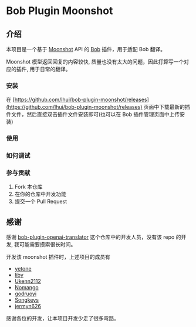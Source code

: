# Bob Plugin Moonshot

## 介绍

本项目是一个基于 [Moonshot](https://www.moonshot.cn/) API 的 [Bob](https://bobtranslate.com/) 插件，用于适配 Bob 翻译。

Moonshot 模型返回回复的内容较快, 质量也没有太大的问题，因此打算写一个对应的插件, 用于日常的翻译。

### 安装

在 [https://github.com/lhui/bob-plugin-moonshot/releases](https://github.com/lhui/bob-plugin-moonshot/releases) 页面中下载最新的插件文件，然后直接双击插件文件安装即可(也可以在 Bob 插件管理页面中上传安装)

### 使用

### 如何调试

### 参与贡献

1. Fork 本仓库
2. 在你的仓库中开发功能
3. 提交一个 Pull Request

## 感谢

感谢 [bob-plugin-openai-translator](https://github.com/openai-translator/bob-plugin-openai-translator) 这个仓库中的开发人员，没有该 repo 的开发, 我可能需要摸索很长时间。

开发该 moonshot 插件时，上述项目的成员有

- [yetone](https://github.com/yetone)
- [liby](https://github.com/liby)
- [Ukenn2112](https://github.com/Ukenn2112)
- [Nomango](https://github.com/Nomango)
- [godruoyi](https://github.com/godruoyi)
- [Songkeys](https://github.com/Songkeys)
- [jermyn626](https://github.com/jermyn626)

感谢各位的开发，让本项目开发少走了很多弯路。
